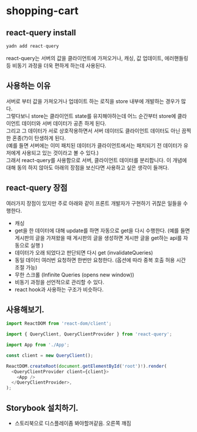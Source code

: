 # shopping-cart

## react-query install

```typescript
yadn add react-query
```

react-query는 서버의 값을 클라이언트에 가져오거나, 캐싱, 값 업데이트, 에러핸들링 등 비동기 과정을 더욱 편하게 하는데 사용된다.

## 사용하는 이유

서버로 부터 값을 가져오거나 업데이트 하는 로직을 store 내부에 개발하는 경우가 많다. <br> 그렇다보니 store는 클라이언트 state를 유지해야하는데 어느 순간부터 store에 클라이언트 데이터와 서버 데이터가 공존 하게 된다. <br> 그리고 그 데이터가 서로 상호작용하면서 서버 데이터도 클라이언트 데이터도 아닌 끔찍한 혼종(?)이 탄생하게 된다. <br> (예를 들면 서버에는 이미 패치된 데이터가 클라이언트에서는 패치되기 전 데이터가 유저에게 사용되고 있는 것이라고 볼 수 있다.) <br>
그래서 react-query를 사용함으로 서버, 클라이언트 데이터를 분리합니다. 이 개념에 대해 동의 하지 않아도 아래의 장점을 보신다면 사용하고 싶은 생각이 들꺼다.

## react-query 장점

여러가지 장점이 있지만 주로 아래와 같이 프론트 개발자가 구현하기 귀찮은 일들을 수행한다.

- 캐싱
- get을 한 데이터에 대해 update를 하면 자동으로 get을 다시 수행한다. (예를 들면 게시판의 글을 가져왔을 때 게시판의 글을 생성하면 게시판 글을 get하는 api를 자동으로 실행 )
- 데이터가 오래 되었다고 판단되면 다시 get (invalidateQueries)
- 동일 데이터 여러번 요청하면 한번만 요청한다. (옵션에 따라 중복 호출 허용 시간 조절 가능)
- 무한 스크롤 (Infinite Queries (opens new window))
- 비동기 과정을 선언적으로 관리할 수 있다.
- react hook과 사용하는 구조가 비슷하다.

## 사용해보기.

```typescript
import ReactDOM from 'react-dom/client';

import { QueryClient, QueryClientProvider } from 'react-query';

import App from './App';

const client = new QueryClient();

ReactDOM.createRoot(document.getElementById('root')!).render(
  <QueryClientProvider client={client}>
    <App />
  </QueryClientProvider>,
);
```

## Storybook 설치하기.

- 스토리북으로 디스플레이좀 봐야할꺼같음. 오른쪽 꺠짐
